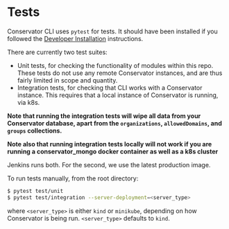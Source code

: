 # Tests

Conservator CLI uses `pytest` for tests. It should have been installed if you
followed the [Developer Installation](https://flir.github.io/conservator-cli/usage/installation.html#developers)
instructions.

There are currently two test suites:

 - Unit tests, for checking the functionality of modules within this repo. These
   tests do not use any remote Conservator instances, and are thus fairly limited
   in scope and quantity.
 - Integration tests, for checking that CLI works with a Conservator instance.
   This requires that a local instance of Conservator is running, via k8s.

**Note that running the integration tests will wipe all data from your Conservator database, apart from the `organizations`, `allowedDomains`, and `groups` collections.**

**Note also that running integration tests locally will not work if you are running a conservator_mongo docker container as well as a k8s cluster**

Jenkins runs both. For the second, we use the latest production image.

To run tests manually, from the root directory:

```sh
$ pytest test/unit
$ pytest test/integration --server-deployment=<server_type>
```

where `<server_type>` is either `kind` or `minikube`, depending on how Conservator is being run. `<server_type>` defaults to `kind`.
